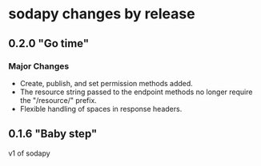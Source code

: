 sodapy changes by release
==========================

## 0.2.0 "Go time"

### Major Changes

* Create, publish, and set permission methods added.
* The resource string passed to the endpoint methods no longer require the "/resource/" prefix.
* Flexible handling of spaces in response headers.

## 0.1.6 "Baby step"

v1 of sodapy

